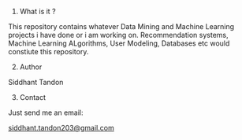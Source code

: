1. What is it ? 

This repository contains whatever Data Mining and Machine Learning projects i have done or i am working on. Recommendation systems, Machine Learning ALgorithms, User Modeling, Databases etc would constiute this repository. 


2. Author

Siddhant Tandon


3. Contact 

Just send me an email:

siddhant.tandon203@gmail.com 
